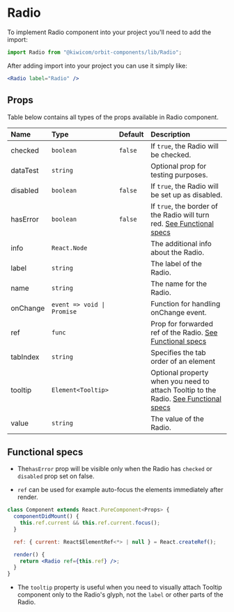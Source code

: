 # Radio

To implement Radio component into your project you'll need to add the import:

```jsx
import Radio from "@kiwicom/orbit-components/lib/Radio";
```

After adding import into your project you can use it simply like:

```jsx
<Radio label="Radio" />
```

## Props

Table below contains all types of the props available in Radio component.

| Name     | Type                       | Default | Description                                                                                               |
| :------- | :------------------------- | :------ | :-------------------------------------------------------------------------------------------------------- |
| checked  | `boolean`                  | `false` | If `true`, the Radio will be checked.                                                                     |
| dataTest | `string`                   |         | Optional prop for testing purposes.                                                                       |
| disabled | `boolean`                  | `false` | If `true`, the Radio will be set up as disabled.                                                          |
| hasError | `boolean`                  | `false` | If `true`, the border of the Radio will turn red. [See Functional specs](#functional-specs)               |
| info     | `React.Node`               |         | The additional info about the Radio.                                                                      |
| label    | `string`                   |         | The label of the Radio.                                                                                   |
| name     | `string`                   |         | The name for the Radio.                                                                                   |
| onChange | `event => void \| Promise` |         | Function for handling onChange event.                                                                     |
| ref      | `func`                     |         | Prop for forwarded ref of the Radio. [See Functional specs](#functional-specs)                            |
| tabIndex | `string`                   |         | Specifies the tab order of an element                                                                     |
| tooltip  | `Element<Tooltip>`         |         | Optional property when you need to attach Tooltip to the Radio. [See Functional specs](#functional-specs) |
| value    | `string`                   |         | The value of the Radio.                                                                                   |

## Functional specs

- The`hasError` prop will be visible only when the Radio has `checked` or `disabled` prop set on false.

- `ref` can be used for example auto-focus the elements immediately after render.

```jsx
class Component extends React.PureComponent<Props> {
  componentDidMount() {
    this.ref.current && this.ref.current.focus();
  }

  ref: { current: React$ElementRef<*> | null } = React.createRef();

  render() {
    return <Radio ref={this.ref} />;
  }
}
```

- The `tooltip` property is useful when you need to visually attach Tooltip component only to the Radio's glyph, not the `label` or other parts of the Radio.
